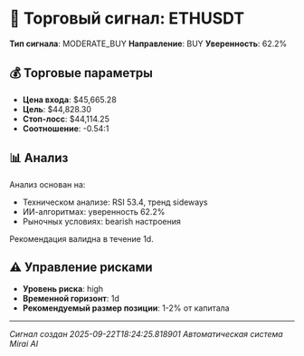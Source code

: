 
# 🎯 Торговый сигнал: ETHUSDT

**Тип сигнала**: MODERATE_BUY
**Направление**: BUY
**Уверенность**: 62.2%

## 💰 Торговые параметры
- **Цена входа**: $45,665.28
- **Цель**: $44,828.30
- **Стоп-лосс**: $44,114.25
- **Соотношение**: -0.54:1

## 📊 Анализ

Анализ основан на:
- Техническом анализе: RSI 53.4, тренд sideways
- ИИ-алгоритмах: уверенность 62.2%
- Рыночных условиях: bearish настроения

Рекомендация валидна в течение 1d.
        

## ⚠️ Управление рисками
- **Уровень риска**: high
- **Временной горизонт**: 1d
- **Рекомендуемый размер позиции**: 1-2% от капитала

---
*Сигнал создан 2025-09-22T18:24:25.818901*
*Автоматическая система Mirai AI*
        